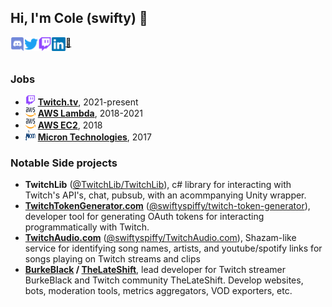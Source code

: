 ## Hi, I'm Cole (swifty) 👋
<a href="https://discordapp.com/users/92700503183486976">
  <img align="left" alt="swiftyspiffy | Discord" width="22px" src="https://raw.githubusercontent.com/swiftyspiffy/swiftyspiffy/main/assets/discord.svg" />
</a>
<a href="https://twitter.com/swiftyspiffy">
  <img align="left" alt="swiftyspiffy | Twitter" width="22px" src="https://raw.githubusercontent.com/swiftyspiffy/swiftyspiffy/main/assets/twitter.svg" />
</a>
<a href="https://twitch.com/swiftyspiffy">
  <img align="left" alt="swiftyspiffy | Twitch" width="22px" src="https://raw.githubusercontent.com/swiftyspiffy/swiftyspiffy/main/assets/twitch.svg" />
</a>
<a href="https://www.linkedin.com/in/cole/">
  <img align="left" alt="Cole | LinkedIn" width="22px" src="https://raw.githubusercontent.com/swiftyspiffy/swiftyspiffy/main/assets/linkedin.svg" />
</a>
<a href="mailto:swiftyspiffy@gmail.com">
  📧 
</a>

<br />
<br />

### Jobs
- [<img src="https://raw.githubusercontent.com/swiftyspiffy/swiftyspiffy/main/assets/twitch.svg" alt="Twitch logo" width="16" height="16" />][twitch] **[Twitch.tv][twitch]**, 2021-present
- [<img src="https://raw.githubusercontent.com/swiftyspiffy/swiftyspiffy/main/assets/aws.svg" alt="AWS logo" width="16" height="15" />][lambda] **[AWS Lambda][lambda]**, 2018-2021
- [<img src="https://raw.githubusercontent.com/swiftyspiffy/swiftyspiffy/main/assets/aws.svg" alt="AWS logo" width="16" height="16" />][ec2] **[AWS EC2][ec2]**, 2018
- [<img src="https://raw.githubusercontent.com/swiftyspiffy/swiftyspiffy/main/assets/micron.svg" alt="Micron Technologies logo" width="16" height="16" />][micron] **[Micron Technologies][micron]**, 2017

### Notable Side projects
- **TwitchLib** ([@TwitchLib/TwitchLib][twitchlib-github]), c# library for interacting with Twitch's API's, chat, pubsub, with an acommpanying Unity wrapper.
- **[TwitchTokenGenerator.com][twitchtokengenerator]**  ([@swiftyspiffy/twitch-token-generator][twitchtokengenerator-github]), developer tool for generating OAuth tokens for interacting programmatically with Twitch.
- **[TwitchAudio.com][twitchaudio]** ([@swiftyspiffy/TwitchAudio.com][twitchaudio-github]), Shazam-like service for identifying song names, artists, and youtube/spotify links for songs playing on Twitch streams and clips
- **[BurkeBlack][burkeblack] / [TheLateShift][lateshift]**, lead developer for Twitch streamer BurkeBlack and Twitch community TheLateShift. Develop websites, bots, moderation tools, metrics aggregators, VOD exporters, etc.

[email]: mailto:swiftyspiffy@gmail.com
[resume]: https://raw.githubusercontent.com/swiftyspiffy/swiftyspiffy/main/resume/COLE%203-30-2021%20RESUME%20public.pdf

[twitch]: https://twitch.tv
[lambda]: https://aws.amazon.com/lambda/
[ec2]: https://aws.amazon.com/ec2/
[micron]: https://www.micron.com/

[twitchlib-github]: https://github.com/twitchlib/twitchlib

[twitchtokengenerator]: https://twitchtokengenerator.com
[twitchtokengenerator-github]: https://github.com/swiftyspiffy/twitch-token-generator

[twitchaudio]: https://twitchaudio.com
[twitchaudio-github]: https://github.com/swiftyspiffy/TwitchAudio.com

[burkeblack]: https://burkeblack.tv
[lateshift]: https://lateshift.tv
